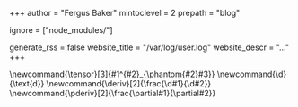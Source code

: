 +++
author = "Fergus Baker"
mintoclevel = 2
prepath = "blog"

ignore = ["node_modules/"]

generate_rss = false
website_title = "/var/log/user.log"
website_descr = "..."
+++

<!--
global latex commands
-->
\newcommand{\tensor}[3]{#1^{#2}_{\phantom{#2}#3}}
\newcommand{\d}{\text{d}}
\newcommand{\deriv}[2]{\frac{\d#1}{\d#2}}
\newcommand{\pderiv}[2]{\frac{\partial#1}{\partial#2}}

